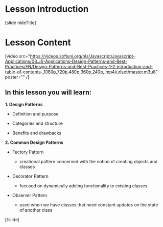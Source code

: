 # Lesson Introduction

[slide hideTitle]
# Lesson Content


[video src="https://videos.softuni.org/hls/Javascript/Javascript-Applications/08.JS-Applications-Design-Patterns-and-Best-Practices/EN/Design-Patterns-and-Best-Practices-1-2-introduction-and-table-of-contents-,1080p,720p,480p,360p,240p,.mp4/urlset/master.m3u8" poster="" /]

## In this lesson you will learn:

**1. Design Patterns**

- Definition and purpose

- Categories and structure

- Benefits and drawbacks 

**2. Common Design Patterns**

- Factory Pattern
   * creational pattern concerned with the notion of creating objects and classes

- Decorator Pattern
   * focused on dynamically adding functionality to existing classes
   
- Observer Pattern
   * used when we have classes that need constant updates on the state of another class

[/slide]
